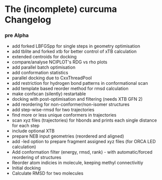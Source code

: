 # The (incomplete) curcuma Changelog

### pre Alpha

- add forked LBFGSpp for single steps in geometry optimisation
- add tblite and forked xtb for better control of xTB calculation
- extended centroids for docking
- compare/analyse NCIPLOT's RDG vs rho plots
- add parallel batch optimisation
- add conformation statistics
- parallel docking due to CxxThreadPool
- add restriction for hydrogen bond patterns in conformational scan
- add template based reorder method for rmsd calculation
- make confscan (silently) restartable
- docking with post-optimisation and filtering (needs XTB GFN 2)
- add reordering for non-conformer/non-isomer structures
- add step-wise-rmsd for two trajectories
- find more or less unique conformers in trajectories
- scan xyz files (trajectories) for hbonds and prints each single distance for each step
- include optional XTB
- prepare NEB input geometries (reordered and aligned)
- add -led option to prepare fragment assigned xyz files (for ORCA LED calculation)
- Add conformation filter (energy, rmsd, rank) - with automatic/forced reordering of structures
- Reorder atom indicies in molecule, keeping methyl connectivitiy
- Initial docking
- Calculate RMSD for two molecules

